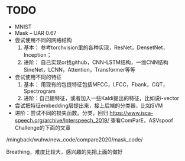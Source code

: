 # TODO

- MNIST
- Mask – UAR 0.67
- 尝试使用不同的网络结构
    1. 基本： 参考torchvision里的各种实现，ResNet，DensetNet，Inception； 
    2. 进阶： 自己实现or找github，CNN-LSTM结构，一维CNN结构SineNet，LCNN，Attention，Transformer等等
- 尝试使用不同的特征
    1. 基本： 用现有的包提特征包括MFCC，LFCC，Fbank，CQT，Spectrogram
    2. 进阶：自己提特征，或者加入一些Kaldi提出的特征，比如说i-vector
- 尝试把特征embedding层提出来，接上后端的分类器，比如SVM
- 进阶：尝试不同的损失函数。分类，回归
https://www.isca-speech.org/archive/Interspeech_2019/
查看ComParE，ASVspoof Challenge的下面的文章

/mingback/wuhw/new_code/compare2020/mask_code/

Breathing，难度比较大，感兴趣的先把上面的做好
